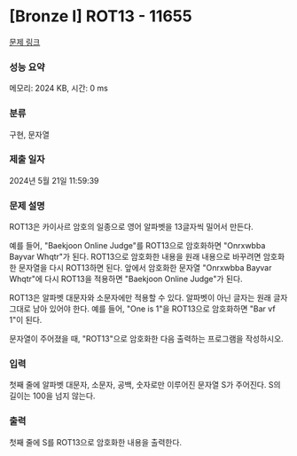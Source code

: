 # [Bronze I] ROT13 - 11655 

[문제 링크](https://www.acmicpc.net/problem/11655) 

### 성능 요약

메모리: 2024 KB, 시간: 0 ms

### 분류

구현, 문자열

### 제출 일자

2024년 5월 21일 11:59:39

### 문제 설명

<p>ROT13은 카이사르 암호의 일종으로 영어 알파벳을 13글자씩 밀어서 만든다.</p>

<p>예를 들어, "Baekjoon Online Judge"를 ROT13으로 암호화하면 "Onrxwbba Bayvar Whqtr"가 된다. ROT13으로 암호화한 내용을 원래 내용으로 바꾸려면 암호화한 문자열을 다시 ROT13하면 된다. 앞에서 암호화한 문자열 "Onrxwbba Bayvar Whqtr"에 다시 ROT13을 적용하면 "Baekjoon Online Judge"가 된다.</p>

<p>ROT13은 알파벳 대문자와 소문자에만 적용할 수 있다. 알파벳이 아닌 글자는 원래 글자 그대로 남아 있어야 한다. 예를 들어, "One is 1"을 ROT13으로 암호화하면 "Bar vf 1"이 된다.</p>

<p>문자열이 주어졌을 때, "ROT13"으로 암호화한 다음 출력하는 프로그램을 작성하시오.</p>

### 입력 

 <p>첫째 줄에 알파벳 대문자, 소문자, 공백, 숫자로만 이루어진 문자열 S가 주어진다. S의 길이는 100을 넘지 않는다.</p>

### 출력 

 <p>첫째 줄에 S를 ROT13으로 암호화한 내용을 출력한다.</p>

